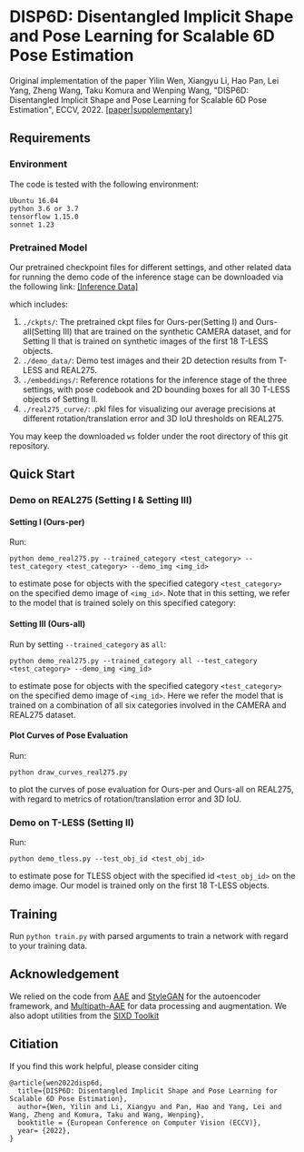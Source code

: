 # DISP6D: Disentangled Implicit Shape and Pose Learning for Scalable 6D Pose Estimation

Original implementation of the paper Yilin Wen, Xiangyu Li, Hao Pan, Lei Yang, Zheng Wang, Taku Komura and Wenping Wang, "DISP6D: Disentangled Implicit Shape and Pose Learning for Scalable 6D Pose Estimation", ECCV, 2022. [[paper|supplementary]](https://arxiv.org/abs/2107.12549)

## Requirements
### Environment
The code is tested with the following environment:
```  
Ubuntu 16.04
python 3.6 or 3.7
tensorflow 1.15.0
sonnet 1.23
```

### Pretrained Model
Our pretrained checkpoint files for different settings, and other related data for running the demo code of the inference stage can be downloaded via the following link:
[[Inference Data]](https://connecthkuhk-my.sharepoint.com/:f:/g/personal/ylwen_connect_hku_hk/Ek9cLvaMMJtFvnwluSufX4QBYx7ZiacZ3cF0b0XNcdhYJA?e=MzNOE4)

which includes:
1) ```./ckpts/```: The pretrained ckpt files for Ours-per(Setting I) and Ours-all(Setting III) that are trained on the synthetic CAMERA dataset, and for Setting II that is trained on synthetic images of the first 18 T-LESS objects.
2) ```./demo_data/```: Demo test images and their 2D detection results from T-LESS and REAL275.
3) ```./embeddings/```: Reference rotations for the inference stage of the three settings, with pose codebook and 2D bounding boxes for all 30 T-LESS objects of Setting II.
4) ```./real275_curve/```: .pkl files for visualizing our average precisions at different rotation/translation error and 3D IoU thresholds on REAL275.

You may keep the downloaded ```ws``` folder under the root directory of this git repository.



## Quick Start
### Demo on REAL275 (Setting I & Setting III)
#### Setting I (Ours-per)
Run:
```
python demo_real275.py --trained_category <test_category> --test_category <test_category> --demo_img <img_id>
```

to estimate pose for objects with the specified category ```<test_category> ``` on the specified demo image of ```<img_id>```. Note that in this setting, we refer to the model that is trained solely on this specified category:

#### Setting III (Ours-all)
Run by setting ```--trained_category``` as ```all```:
```
python demo_real275.py --trained_category all --test_category <test_category> --demo_img <img_id>
```

to estimate pose for objects with the specified category ```<test_category> ``` on the specified demo image of ```<img_id>```. Here we refer the model that is trained on a combination of all six categories involved in the CAMERA and REAL275 dataset. 

#### Plot Curves of Pose Evaluation
Run:
```
python draw_curves_real275.py
```
to plot the curves of pose evaluation for Ours-per and Ours-all on REAL275, with regard to metrics of rotation/translation error and 3D IoU.



### Demo on T-LESS (Setting II)
Run:
```
python demo_tless.py --test_obj_id <test_obj_id>
```
to estimate pose for TLESS object with the specified id ```<test_obj_id>``` on the demo image. Our model is trained only on the first 18 T-LESS objects.


## Training

Run ```python train.py``` with parsed arguments to train a network with regard to your training data. 


## Acknowledgement

We relied on the code from [AAE](https://github.com/DLR-RM/AugmentedAutoencoder) and [StyleGAN](https://github.com/NVlabs/stylegan) for the autoencoder framework, and [Multipath-AAE](https://github.com/DLR-RM/AugmentedAutoencoder/tree/multipath) for data processing and augmentation. We also adopt utilities from the [SIXD Toolkit](https://github.com/thodan/sixd_toolkit)


## Citiation
If you find this work helpful, please consider citing
```
@article{wen2022disp6d,
  title={DISP6D: Disentangled Implicit Shape and Pose Learning for Scalable 6D Pose Estimation},
  author={Wen, Yilin and Li, Xiangyu and Pan, Hao and Yang, Lei and Wang, Zheng and Komura, Taku and Wang, Wenping},
  booktitle = {European Conference on Computer Vision (ECCV)},
  year= {2022},
}
```
